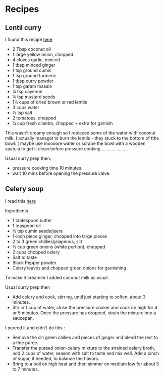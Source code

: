 # Recipes 


## Lentil curry

I found this recipe
[here](https://www.theedgyveg.com/2018/01/08/instant-pot-dal-indian-dal-recipe/)


- 2 Tbsp coconut oil
- 1 large yellow onion, chopped
- 4 cloves garlic, minced
- 1 tbsp minced ginger
- 1 tsp ground cumin
- 1 tsp ground turmeric
- 1 tbsp curry powder
- 1 tsp garam masala
- ¼ tsp cayenne
- ¼ tsp mustard seeds
- 1½ cups of dried brown or red lentils
- 3 cups water
- ½ tsp salt
- 2 tomatoes, chopped
- ¼ cup fresh cilantro, chopped + extra for garnish


This wasn't creamy enough so I replaced some of the water with coconut milk.
I actually managet to burn the lentils - they stuck to the bottom of tthe bowl:
( maybe use moooore water or scrape the bowl with a wooden spatula to get it
clean before pressure cooking......................

Usual curry prep then:
* pressure cooking time 10 minutes.
* wait 10 mins before opening the pressure valve.


## Celery soup

I read this
[here](https://www.curryandvanilla.com/celery-soup-with-cumin-and-ginger-pressure-cooker-method/)

Ingredients

- 1 tablespoon butter
- 1 teaspoon oil
- ½ tsp cumin seeds/jeera
- 1-inch piece ginger, chopped into large pieces
- 2 to 3 green chillies/jalapenos, slit
- ½ cup green onions (white portion), chopped
- 2 cups chopped celery
- Salt to taste
- Black Pepper powder
- Celery leaves and chopped green onions for garnishing

To make it creamier I added coconut milk as usual.

Usual curry prep then 

- Add celery and cook, stirring, until just starting to soften, about 3 minutes.
- Stir in 1 cup of water, close the pressure cooker and cook on high for 4 or 5 minutes. Once the pressure has dropped, strain the mixture into a saucepan.

I pureed it and didn't do this :

- Remove the slit green chilies and pieces of ginger and blend the rest to a fine puree.
- Transfer the pureed onion-celery mixture to the strained celery broth, add 2 cups of water, season with salt to taste and mix well. Add a pinch of sugar, if needed, to balance the flavors.
- Bring to a boil on high heat and then simmer on medium low for about 5 to 7 minutes.
